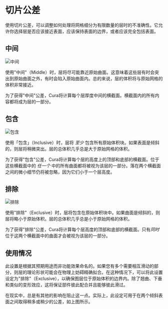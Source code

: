 切片公差
====
使用切片公差，可以调整如何处理将网格细分为有限数量的层时的不准确性。它允许你选择层是否应该接近表面，应该保持表面的边界，或者应该完全包括表面。

中间
----
![中间](../images/slicing_tolerance_middle.svg)

使用"中间"（Middle）时，层将尽可能靠近原始曲面。这意味着这些层有时会突出到原始曲面之外，有时会陷入原始曲面内。总的来说，层的体积将与原始网格的体积非常接近。

为了获得"中间"公差，Cura将计算每个层厚度中间的横截面。横截面内的所有内容都将成为层的一部分。

包含
----
![包含](../images/slicing_tolerance_inclusive.svg)

使用「包含」（Inclusive）时，层将 *至少* 包含所有原始体积块。如果表面是倾斜的，则层将稍微突出。层的总体积几乎总是大于原始网格的体积。

为了获得"包含"公差，Cura将计算每个层的高度上的顶部和底部的横截面。位于这些横截面中的 *任一个* 中的所有曲面都将被视为该层的一部分。落在两个横截面之间的微小细节仍将被忽略，因为它们小于一个层高度。

排除
----
![排除](../images/slicing_tolerance_exclusive.svg)

使用"排除"（Exclusive）时，层将包含在原始体积块中。如果曲面是倾斜的，则层将略小于原始体积。层的总体积几乎总是小于原始网格的体积。

为了获得"排除"公差，Cura将计算每个层高度的顶部和底部的横截面。只有*同时*位于这两个横截面中的曲面才会被视为该层的一部分。

使用情况
----
此设置是根据其预期用途而非功能效果命名的。如果您有多个需要相互滑动的部分，则层的理论形状可能会在物理上妨碍精确拟合。在这种情况下，可以将此设置设定为"排除"（Exclusive），以确保图层位于原始体积的边界内。除了翘曲、下垂和类似的变形效应，这将保证部件彼此配合并且能够彼此滑过。

在现实中，总是有其他的影响在阻止这一点。实际上，此设定可用于在两个倾斜表面之间取得稍多或稍少的公差，如上图所示。
